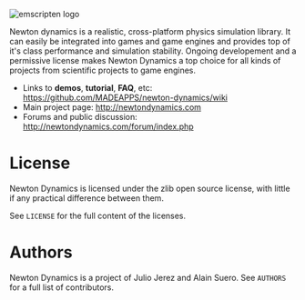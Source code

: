 ![emscripten logo](http://newtondynamics.com/forum/styles/prosilver/imageset/site_logo.png)

Newton dynamics is a realistic, cross-platform physics simulation library. It can easily be integrated into games and game engines and provides top of it's class performance and simulation stability.
Ongoing developement and a permissive license makes Newton Dynamics a top choice for all kinds of projects from scientific projects to game engines.

* Links to **demos**, **tutorial**, **FAQ**, etc: <https://github.com/MADEAPPS/newton-dynamics/wiki>
* Main project page: <http://newtondynamics.com>
* Forums and public discussion: <http://newtondynamics.com/forum/index.php>


License
=======
Newton Dynamics is licensed under the zlib open source license, with little if any practical difference between them.

See `LICENSE` for the full content of the licenses.

Authors
=======
Newton Dynamics is a project of Julio Jerez and Alain Suero. See `AUTHORS` for a full list of contributors.

